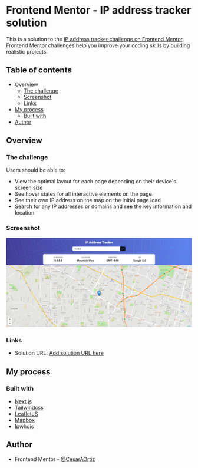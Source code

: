 # Frontend Mentor - IP address tracker solution

This is a solution to the [IP address tracker challenge on Frontend Mentor](https://www.frontendmentor.io/challenges/ip-address-tracker-I8-0yYAH0). Frontend Mentor challenges help you improve your coding skills by building realistic projects.

## Table of contents

-   [Overview](#overview)
    -   [The challenge](#the-challenge)
    -   [Screenshot](#screenshot)
    -   [Links](#links)
-   [My process](#my-process)
    -   [Built with](#built-with)
-   [Author](#author)

## Overview

### The challenge

Users should be able to:

-   View the optimal layout for each page depending on their device's screen size
-   See hover states for all interactive elements on the page
-   See their own IP address on the map on the initial page load
-   Search for any IP addresses or domains and see the key information and location

### Screenshot

![](./screenshots/screenshot.jpeg)

### Links

-   Solution URL: [Add solution URL here](https://ip-address-tracker-cesaraortiz.vercel.app/)

## My process

### Built with

-   [Next.js](https://nextjs.org/)
-   [Tailwindcss](https://tailwindcss.com/)
-   [LeafletJS](https://leafletjs.com/)
-   [Mapbox](https://www.mapbox.com)
-   [Ipwhois](https://ipwhois.io/)

## Author

-   Frontend Mentor - [@CesarAOrtiz](https://www.frontendmentor.io/profile/CesarAOrtiz)
